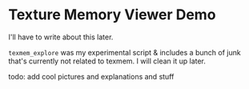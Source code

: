 # Texture Memory Viewer Demo
I'll have to write about this later.

``texmem_explore`` was my experimental script & includes a bunch of junk that's currently not related to texmem. I will clean it up later.

todo: add cool pictures and explanations and stuff


